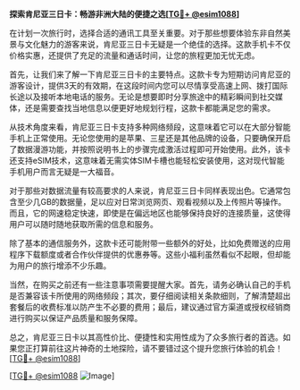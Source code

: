 **探索肯尼亚三日卡：畅游非洲大陆的便捷之选[[TG💪+ @esim1088](https://t.me/s/esim1088)]**

在计划一次旅行时，选择合适的通讯工具至关重要。对于那些想要体验东非自然美景与文化魅力的游客来说，肯尼亚三日卡无疑是一个绝佳的选择。这款手机卡不仅价格实惠，还提供了充足的流量和通话时间，让您的旅程更加无忧无虑。

首先，让我们来了解一下肯尼亚三日卡的主要特点。这款卡专为短期访问肯尼亚的游客设计，提供3天的有效期，在这段时间内您可以尽情享受高速上网、拨打国际长途以及接听本地电话的服务。无论是想要即时分享旅途中的精彩瞬间到社交媒体，还是需要查找当地信息以便更好地规划行程，这款卡都能满足您的需求。

从技术角度来看，肯尼亚三日卡支持多种网络频段，这意味着它可以在大部分智能手机上正常使用。无论您使用的是苹果、三星还是其他品牌的设备，只要确保开启了数据漫游功能，并按照说明书上的步骤完成激活过程即可开始使用。此外，该卡还支持eSIM技术，这意味着无需实体SIM卡槽也能轻松安装使用，这对现代智能手机用户而言无疑是一大福音。

对于那些对数据流量有较高要求的人来说，肯尼亚三日卡同样表现出色。它通常包含至少几GB的数据量，足以应对日常浏览网页、观看视频以及上传照片等操作。而且，它的网速稳定快速，即使是在偏远地区也能够保持良好的连接质量，这使得用户可以随时随地获取所需的信息和服务。

除了基本的通信服务外，这款卡还可能附带一些额外的好处，比如免费赠送的应用程序下载额度或者合作伙伴提供的优惠券等。这些小福利虽然看似不起眼，但却能为用户的旅行增添不少乐趣。

当然，在购买之前还有一些注意事项需要提醒大家。首先，请务必确认自己的手机是否兼容该卡所使用的网络频段；其次，要仔细阅读相关条款细则，了解清楚超出套餐后的收费标准以防产生不必要的费用；最后，建议通过官方渠道或授权经销商进行购买以保证产品质量和服务保障。

总之，肯尼亚三日卡以其高性价比、便捷性和实用性成为了众多旅行者的首选。如果您正打算前往这片神奇的土地探险，请不要错过这个提升您旅行体验的机会！[[TG💪+ @esim1088](https://t.me/s/esim1088)]

[[TG💪+ @esim1088](https://t.me/s/esim1088) ![Image](https://i.postimg.cc/4NQfJmqS/Snipaste-2025-05-13-00-14-12.png)]